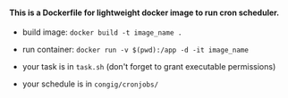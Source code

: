 #### This is a Dockerfile for lightweight docker image to run cron scheduler.

- build image: `docker build -t image_name .`

- run container:  `docker run -v $(pwd):/app -d -it image_name`

- your task is in `task.sh` (don't forget to grant executable permissions)

- your schedule is in `congig/cronjobs/`



